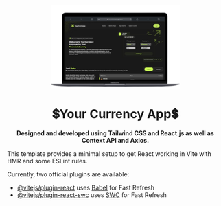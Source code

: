 <div align="center">
  <br>
  <img alt="Open Sauced" src="/public/desktop-vision.png" width="300px">
  <h1>💲Your Currency App💲</h1>
  <strong>Designed and developed using Tailwind CSS and React.js as well as Context API and Axios.</strong>
</div>

This template provides a minimal setup to get React working in Vite with HMR and some ESLint rules.

Currently, two official plugins are available:

- [@vitejs/plugin-react](https://github.com/vitejs/vite-plugin-react/blob/main/packages/plugin-react/README.md) uses [Babel](https://babeljs.io/) for Fast Refresh
- [@vitejs/plugin-react-swc](https://github.com/vitejs/vite-plugin-react-swc) uses [SWC](https://swc.rs/) for Fast Refresh
